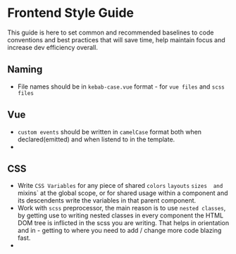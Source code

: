 # Frontend Style Guide
This guide is here to set common and recommended baselines to code conventions and best practices that will save time, help maintain focus and increase dev efficiency overall.

## Naming
* File names should be in `kebab-case.vue` format - for `vue files` and `scss files`

## Vue
* `custom events` should be written in `camelCase` format both when declared(emitted) and when listend to in the template.
* 

## CSS
* Write `CSS Variables` for any piece of shared `colors` `layouts` `sizes  and `mixins` at the global scope, or for shared
usage within a component and its descendents write the variables in that parent component.
* Work with `scss` preprocessor, the main reason is to use `nested classes`, by getting use to writing nested classes in every component the HTML DOM tree is inflicted in the scss you are writing. That helps in orientation and in - getting to where you need to add / change more code blazing fast.
* 

